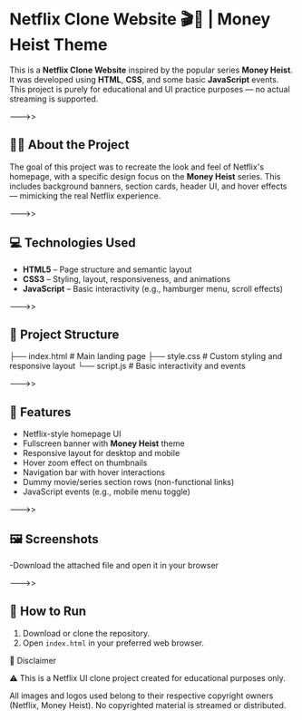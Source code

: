 # Netflix Clone Website 🎬🍿 | Money Heist Theme

This is a **Netflix Clone Website** inspired by the popular series **Money Heist**. It was developed using **HTML**, **CSS**, and some basic **JavaScript** events. This project is purely for educational and UI practice purposes — no actual streaming is supported.

--->>

## 🧑‍💻 About the Project

The goal of this project was to recreate the look and feel of Netflix's homepage, with a specific design focus on the **Money Heist** series. This includes background banners, section cards, header UI, and hover effects — mimicking the real Netflix experience.

--->>

## 💻 Technologies Used

- **HTML5** – Page structure and semantic layout  
- **CSS3** – Styling, layout, responsiveness, and animations  
- **JavaScript** – Basic interactivity (e.g., hamburger menu, scroll effects)

--->>

## 📂 Project Structure

├── index.html # Main landing page
├── style.css # Custom styling and responsive layout
└── script.js # Basic interactivity and events

--->>

## 🌟 Features

- Netflix-style homepage UI
- Fullscreen banner with **Money Heist** theme
- Responsive layout for desktop and mobile
- Hover zoom effect on thumbnails
- Navigation bar with hover interactions
- Dummy movie/series section rows (non-functional links)
- JavaScript events (e.g., mobile menu toggle)

--->>

## 🖼️ Screenshots

-Download the attached file and open it in your browser

--->>

## 🚀 How to Run

1. Download or clone the repository.
2. Open `index.html` in your preferred web browser.

📌 Disclaimer

⚠️ This is a Netflix UI clone project created for educational purposes only.

All images and logos used belong to their respective copyright owners (Netflix, Money Heist).
No copyrighted material is streamed or distributed.
